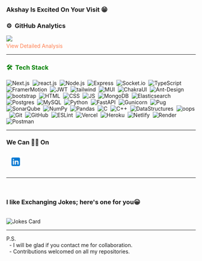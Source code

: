 ### Akshay Is **Excited On Your Visit** 😁

### ⚙️ &nbsp;GitHub Analytics
<a href="httpsa://github.com/akshaygarg034">
  <img height="180em" src="https://github-readme-stats.vercel.app/api/top-langs/?username=akshaygarg034&theme=dracula&layout=compact&count_private=false" />
</a><br>
<a href="https://profile-summary-for-github.com/user/akshaygarg034" style="color: coral;text-decoration: none;">View Detailed Analysis</a>
<br>
<hr> 
<h3 style="color:green">🛠 &nbsp;Tech Stack</h3> 

<!-- skillsStart -->

![Next.js](https://img.shields.io/badge/Next-black?style=for-the-badge&logo=next.js&logoColor=white)&nbsp;
![react.js](https://img.shields.io/badge/react-%2320232a.svg?style=for-the-badge&logo=react&logoColor=%2361DAFB)&nbsp;
![Node.js](https://img.shields.io/badge/node.js-6DA55F?style=for-the-badge&logo=node.js&logoColor=white)&nbsp;
![Express](https://img.shields.io/badge/express.js-%23404d59.svg?style=for-the-badge&logo=express&logoColor=%2361DAFB)&nbsp;
![Socket.io](https://img.shields.io/badge/Socket.io-black?style=for-the-badge&logo=socket.io&badgeColor=010101)&nbsp;
![TypeScript](https://img.shields.io/badge/typescript-%23007ACC.svg?style=for-the-badge&logo=typescript&logoColor=white)&nbsp;
![FramerMotion](https://img.shields.io/badge/Framermotion-black?style=for-the-badge&logo=framer&logoColor=white)&nbsp;
![JWT](https://img.shields.io/badge/JWT-black?style=for-the-badge&logo=JSON%20web%20tokens)&nbsp;
![tailwind](https://img.shields.io/badge/tailwindcss-%2338B2AC.svg?style=for-the-badge&logo=tailwind-css&logoColor=white)&nbsp;
![MUI](https://img.shields.io/badge/MUI-%230081CB.svg?style=for-the-badge&logo=mui&logoColor=white)&nbsp;
![ChakraUI](https://img.shields.io/badge/chakraui-%234ED1C5.svg?style=for-the-badge&logo=chakraui&logoColor=white)&nbsp;
![Ant-Design](https://img.shields.io/badge/-AntDesign-%230170FE?style=for-the-badge&logo=ant-design&logoColor=white)&nbsp;
![bootstrap](https://img.shields.io/badge/bootstrap-%238511FA.svg?style=for-the-badge&logo=bootstrap&logoColor=white)&nbsp;
![HTML](https://img.shields.io/badge/html5%20-%23E34F26.svg?&style=for-the-badge&logo=html5&logoColor=white)&nbsp;
![CSS](https://img.shields.io/badge/css3%20-%231572B6.svg?&style=for-the-badge&logo=css3&logoColor=white)&nbsp;
![JS](https://img.shields.io/badge/javascript-%23323330.svg?style=for-the-badge&logo=javascript&logoColor=%23F7DF1E)&nbsp;
![MongoDB](https://img.shields.io/badge/MongoDB-%234ea94b.svg?style=for-the-badge&logo=mongodb&logoColor=white)&nbsp;
![Elasticsearch](https://img.shields.io/badge/elasticsearch-%230377CC.svg?style=for-the-badge&logo=elasticsearch&logoColor=white)&nbsp;
![Postgres](https://img.shields.io/badge/postgres-%23316192.svg?style=for-the-badge&logo=postgresql&logoColor=white)&nbsp;
![MySQL](https://img.shields.io/badge/mysql-4479A1.svg?style=for-the-badge&logo=mysql&logoColor=white)&nbsp;
![Python](https://img.shields.io/badge/python-3670A0?style=for-the-badge&logo=python&logoColor=ffdd54)&nbsp;
![FastAPI](https://img.shields.io/badge/FastAPI-005571?style=for-the-badge&logo=fastapi)&nbsp;
![Gunicorn](https://img.shields.io/badge/gunicorn-%298729.svg?style=for-the-badge&logo=gunicorn&logoColor=white)&nbsp;
![Pug](https://img.shields.io/badge/Pug-FFF?style=for-the-badge&logo=pug&logoColor=A86454)&nbsp;
![SonarQube](https://img.shields.io/badge/SonarQube-black?style=for-the-badge&logo=sonarqube&logoColor=4E9BCD)&nbsp;
![NumPy](https://img.shields.io/badge/numpy-%23013243.svg?style=for-the-badge&logo=numpy&logoColor=white)&nbsp;
![Pandas](https://img.shields.io/badge/pandas-%23150458.svg?style=for-the-badge&logo=pandas&logoColor=white)&nbsp;
![C](https://img.shields.io/badge/c-%2300599C.svg?style=for-the-badge&logo=c&logoColor=white)&nbsp;
![C++](https://img.shields.io/badge/c++-%2300599C.svg?style=for-the-badge&logo=c%2B%2B&logoColor=white)&nbsp;
![DataStructures](https://img.shields.io/badge/Data%20Structures-red?&style=for-the-badge&logo=Data_Structures&logoColor=white)&nbsp;
![oops](https://img.shields.io/badge/oops-grey?&style=for-the-badge&logo=oops&logoColor=yellow)&nbsp;
![Git](https://img.shields.io/badge/git-%23F05033.svg?style=for-the-badge&logo=git&logoColor=white)&nbsp;
![GitHub](https://img.shields.io/badge/github-%23121011.svg?style=for-the-badge&logo=github&logoColor=white)&nbsp;
![ESLint](https://img.shields.io/badge/ESLint-4B3263?style=for-the-badge&logo=eslint&logoColor=white)&nbsp; 
![Vercel](https://img.shields.io/badge/vercel-%23000000.svg?style=for-the-badge&logo=vercel&logoColor=white)&nbsp;
![Heroku](https://img.shields.io/badge/heroku-%23430098.svg?style=for-the-badge&logo=heroku&logoColor=white)&nbsp;
![Netlify](https://img.shields.io/badge/netlify-%23000000.svg?style=for-the-badge&logo=netlify&logoColor=#00C7B7)&nbsp;
![Render](https://img.shields.io/badge/Render-%46E3B7.svg?style=for-the-badge&logo=render&logoColor=white)&nbsp;
![Postman](https://img.shields.io/badge/Postman-FF6C37?style=for-the-badge&logo=postman&logoColor=white)&nbsp;

<!-- skillsEnd --> 
<hr> 

### We Can 🤝🏼 On  
<a href="https://www.linkedin.com/in/akshay-garg-360281213/">
  <img alt="LinkedIN" width="30px" style="margin: 10px;" src="icons/linkedin.svg" />
</a>
<hr> 
<br>
 <h3>I like Exchanging Jokes; here's one for you😀</h3><br>
<img src="https://readme-jokes.vercel.app/api" alt="Jokes Card" style="margin:0px" />
<hr> 
P.S. <br>
&nbsp - I will be glad if you contact me for collaboration. <br>
&nbsp - Contributions welcomed on all my repositories.
